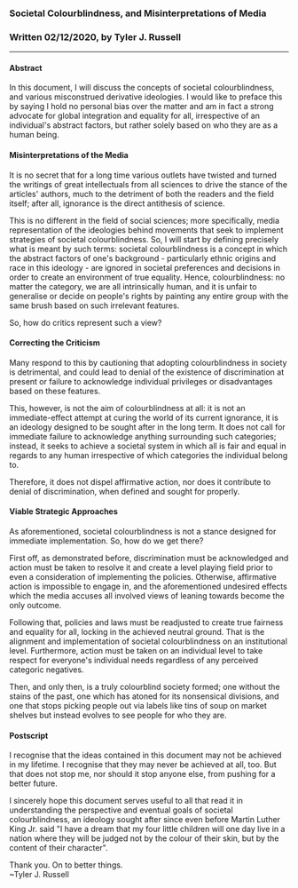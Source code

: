 ### Societal Colourblindness, and Misinterpretations of Media
### Written 02/12/2020, by Tyler J. Russell

***

#### Abstract

In this document, I will discuss the concepts of societal colourblindness, and
various misconstrued derivative ideologies. I would like to preface this by
saying I hold no personal bias over the matter and am in fact a strong advocate
for global integration and equality for all, irrespective of an individual's
abstract factors, but rather solely based on who they are as a human being.

#### Misinterpretations of the Media

It is no secret that for a long time various outlets have twisted and turned the
writings of great intellectuals from all sciences to drive the stance of the
articles' authors, much to the detriment of both the readers and the field
itself; after all, ignorance is the direct antithesis of science.

This is no different in the field of social sciences; more specifically, media
representation of the ideologies behind movements that seek to implement
strategies of societal colourblindness. So, I will start by defining precisely
what is meant by such terms: societal colourblindness is a concept in which the
abstract factors of one's background - particularly ethnic origins and race in
this ideology - are ignored in societal preferences and decisions in order to
create an environment of true equality. Hence, colourblindness: no matter the
category, we are all intrinsically human, and it is unfair to generalise or
decide on people's rights by painting any entire group with the same brush
based on such irrelevant features.

So, how do critics represent such a view?

#### Correcting the Criticism

Many respond to this by cautioning that adopting colourblindness in society is
detrimental, and could lead to denial of the existence of discrimination at
present or failure to acknowledge individual privileges or disadvantages based
on these features.

This, however, is not the aim of colourblindness at all: it is not an
immediate-effect attempt at curing the world of its current ignorance, it is an
ideology designed to be sought after in the long term. It does not call for
immediate failure to acknowledge anything surrounding such categories; instead,
it seeks to achieve a societal system in which all is fair and equal in regards
to any human irrespective of which categories the individual belong to.

Therefore, it does not dispel affirmative action, nor does it contribute to
denial of discrimination, when defined and sought for properly.

#### Viable Strategic Approaches

As aforementioned, societal colourblindness is not a stance designed for
immediate implementation. So, how do we get there?

First off, as demonstrated before, discrimination must be acknowledged and
action must be taken to resolve it and create a level playing field prior to
even a consideration of implementing the policies. Otherwise, affirmative
action is impossible to engage in, and the aforementioned undesired effects
which the media accuses all involved views of leaning towards become the only
outcome.

Following that, policies and laws must be readjusted to create true fairness
and equality for all, locking in the achieved neutral ground. That is the
alignment and implementation of societal colourblindness on an institutional
level. Furthermore, action must be taken on an individual level to take respect
for everyone's individual needs regardless of any perceived categoric negatives.

Then, and only then, is a truly colourblind society formed; one without the
stains of the past, one which has atoned for its nonsensical divisions, and one
that stops picking people out via labels like tins of soup on market shelves
but instead evolves to see people for who they are.

#### Postscript

I recognise that the ideas contained in this document may not be achieved in my
lifetime. I recognise that they may never be achieved at all, too. But that does
not stop me, nor should it stop anyone else, from pushing for a better future.

I sincerely hope this document serves useful to all that read it in
understanding the perspective and eventual goals of societal colourblindness,
an ideology sought after since even before Martin Luther King Jr. said "I have
a dream that my four little children will one day live in a nation where they
will be judged not by the colour of their skin, but by the content of their
character".

Thank you. On to better things.  
~Tyler J. Russell
